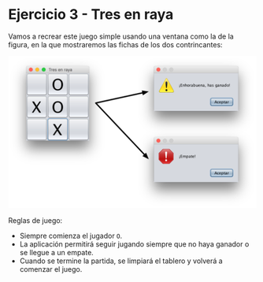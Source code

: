 # Ejercicio 3 - Tres en raya

Vamos a recrear este juego simple usando una ventana como la de la figura, en la que mostraremos las fichas de los dos contrincantes:

<img src="tres_en_raya.png" width="700" />

Reglas de juego:

- Siempre comienza el jugador `O`.
- La aplicación permitirá seguir jugando siempre que no haya ganador o se llegue a un empate.
- Cuando se termine la partida, se limpiará el tablero y volverá a comenzar el juego.
